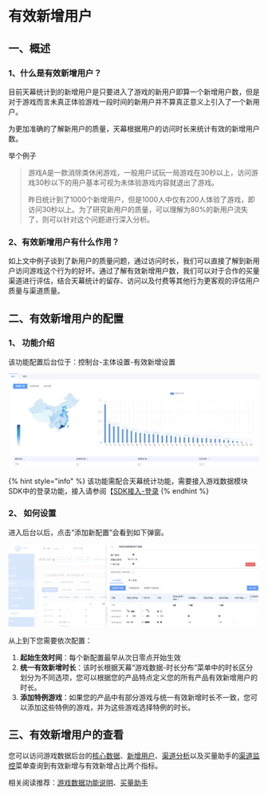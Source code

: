 # 有效新增用户

## 一、概述

### **1、什么是有效新增用户？**

目前天幕统计到的新增用户是只要进入了游戏的新用户即算一个新增用户数，但是对于游戏而言未真正体验游戏一段时间的新用户并不算真正意义上引入了一个新用户。

为更加准确的了解新用户的质量，天幕根据用户的访问时长来统计有效的新增用户数。

举个例子

> 游戏A是一款消除类休闲游戏，一般用户试玩一局游戏在30秒以上，访问游戏30秒以下的用户基本可视为未体验游戏内容就退出了游戏。
>
> 昨日统计到了1000个新增用户，但是1000人中仅有200人体验了游戏，即访问30秒以上。为了研究新用户的质量，可以理解为80%的新用户流失了，则可以针对这个问题进行深入分析。

### **2、有效新增用户有什么作用？**

如上文中例子谈到了新用户的质量问题，通过访问时长，我们可以直接了解到新用户访问游戏这个行为的好坏。通过了解有效新增用户数，我们可以对于合作的买量渠道进行评估，结合天幕统计的留存、访问以及付费等其他行为更客观的评估用户质量与渠道质量。

## 二、有效新增用户的配置

### 1、 功能介绍

该功能配置后台位于：控制台-主体设置-有效新增设置

![](../.gitbook/assets/image%20%28166%29.png)

{% hint style="info" %}
该功能需配合天幕统计功能，需要接入游戏数据模块SDK中的登录功能，接入请参阅【[SDK接入-登录](../selling/dev-guide/login/)
{% endhint %}

### 2、 如何设置

进入后台以后，点击“添加新配置”会看到如下弹窗。

![](../.gitbook/assets/image%20%28138%29.png)

从上到下您需要依次配置：

1. **起始生效时间**：每个新配置最早从次日零点开始生效
2. **统一有效新增时长**：该时长根据天幕“游戏数据-时长分布”菜单中的时长区分划分为不同选项，您可以根据您的产品特点定义您的所有产品有效新增用户的时长。
3. **添加特例游戏**：如果您的产品中有部分游戏与统一有效新增时长不一致，您可以添加这些特例的游戏，并为这些游戏选择特例的时长。

## 三、有效新增用户的查看

您可以访问游戏数据后台的[核心数据](../game-data/indicator-description/core-data.md)、[新增用户](../game-data/indicator-description/increased-user.md)、[渠道分析](../game-data/indicator-description/channel-analysis.md)以及买量助手的[渠道监控](../channel/data-indicator.md)菜单查询到有效新增与有效新增占比两个指标。

相关阅读推荐：[游戏数据功能说明](../game-data/)、[买量助手](../channel/)

